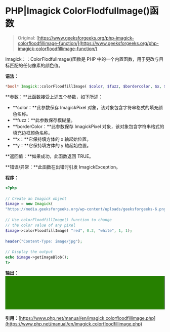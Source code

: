 # PHP|Imagick ColorFlodfulImage()函数

> Original: [https://www.geeksforgeeks.org/php-imagick-colorfloodfillimage-function/](https://www.geeksforgeeks.org/php-imagick-colorfloodfillimage-function/)

Imagick：：ColorFlodfulImage()函数是 PHP 中的一个内置函数，用于更改与目标匹配的任何像素的颜色值。

**语法：**

```php
*bool* Imagick::colorFloodfillImage( $color, $fuzz, $bordercolor, $x, $y )
```

**参数：**此函数接受上述五个参数，如下所述：

*   **color：**此参数保存 ImagickPixel 对象，该对象包含字符串格式的填充颜色名称。
*   **fuzz：**此参数保存模糊量。
*   **borderColor：**此参数保存 ImagickPixel 对象，该对象包含字符串格式的填充边框颜色名称。
*   **x：**它保持填方体的 x 轴起始位置。
*   **y：**它保持填方体的 y 轴起始位置。

**返回值：**如果成功，此函数返回 TRUE。

**错误/异常：**此函数在出错时引发 ImagickException。

**程序：**

```php
<?php

// Create an Imagick object
$image = new Imagick(
"https://media.geeksforgeeks.org/wp-content/uploads/geeksforgeeks-6.png");

// Use colorFloodfillImage() function to change
// the color value of any pixel
$image->colorFloodfillImage( "red", 0.2, "white", 1, 1);

header("Content-Type: image/jpg");

// Display the output
echo $image->getImageBlob();
?>
```

**输出：**
![](img/6396bdbd61d09ec5f4fea53609011337.png)

**引用：**[https://www.php.net/manual/en/imagick.colorfloodfillimage.php](https://www.php.net/manual/en/imagick.colorfloodfillimage.php)